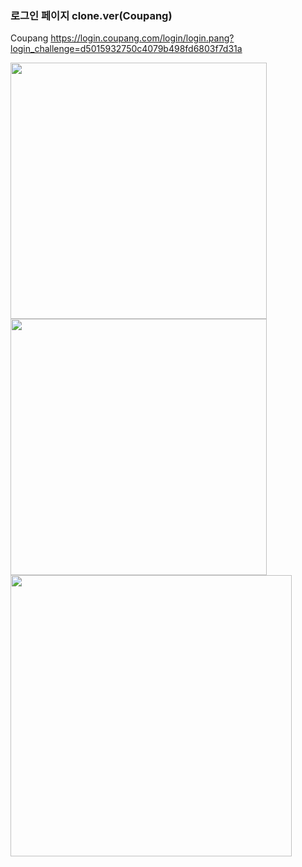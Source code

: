 ### 로그인 페이지 clone.ver(Coupang)
Coupang <https://login.coupang.com/login/login.pang?login_challenge=d5015932750c4079b498fd6803f7d31a>

<img src=https://github.com/miimeee/product-detail-29cm/assets/162887820/18385b6a-8a2c-49bf-bfb8-b63154878a61 width="410">
<img src=https://github.com/miimeee/product-detail-29cm/assets/162887820/2029f3c6-9847-43dd-bad8-3bc82a320b8d width="410">
<img src=https://github.com/miimeee/product-detail-29cm/assets/162887820/31ae05fb-43f8-48cd-87ac-fc08ad2ee8a5 width="450">
